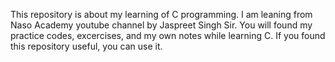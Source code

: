 This repository is about my learning of C programming. I am leaning from Naso Academy youtube channel by Jaspreet Singh Sir. You will found my practice codes, excercises, and my own notes while learning C. If you found this repository useful, you can use it.
